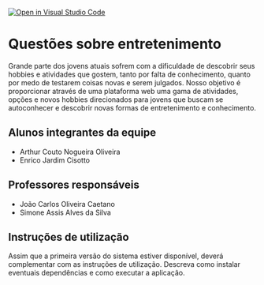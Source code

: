 [![Open in Visual Studio Code](https://classroom.github.com/assets/open-in-vscode-718a45dd9cf7e7f842a935f5ebbe5719a5e09af4491e668f4dbf3b35d5cca122.svg)](https://classroom.github.com/online_ide?assignment_repo_id=10847961&assignment_repo_type=AssignmentRepo)
# Questões sobre entretenimento 
Grande parte dos jovens atuais sofrem com a dificuldade de descobrir seus hobbies e atividades que gostem, tanto por falta de conhecimento, quanto por medo de testarem coisas novas e serem julgados. Nosso objetivo é proporcionar através de uma plataforma web uma gama de atividades, opções e novos hobbies direcionados para jovens que buscam se autoconhecer e descobrir novas formas de entretenimento e conhecimento.

## Alunos integrantes da equipe

* Arthur Couto Nogueira Oliveira
* Enrico Jardim Cisotto

## Professores responsáveis

* João Carlos Oliveira Caetano
* Simone Assis Alves da Silva

## Instruções de utilização

Assim que a primeira versão do sistema estiver disponível, deverá complementar com as instruções de utilização. Descreva como instalar eventuais dependências e como executar a aplicação.
